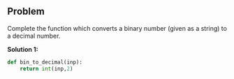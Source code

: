 ## Problem

Complete the function which converts a binary number (given as a string) to a decimal number.

**Solution 1:**

```python
def bin_to_decimal(inp):
    return int(inp,2)
```
